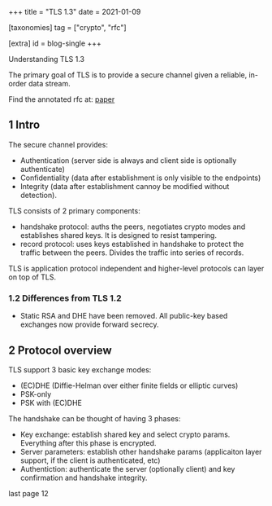+++
title = "TLS 1.3"
date = 2021-01-09

[taxonomies]
tag = ["crypto", "rfc"]

[extra]
id = blog-single
+++

Understanding TLS 1.3

The primary goal of TLS is to provide a secure channel given a reliable, in-order data stream.

<!-- more -->

Find the annotated rfc at: [paper](...)

## 1 Intro
The secure channel provides:
- Authentication (server side is always and client side is optionally authenticate)
- Confidentiality (data after establishment is only visible to the endpoints)
- Integrity (data after establishment cannoy be modified without detection).

TLS consists of 2 primary components:
- handshake protocol: auths the peers, negotiates crypto modes and establishes shared keys. It is designed to resist tampering.
- record protocol: uses keys established in handshake to protect the traffic between the peers. Divides the traffic into series of records.

TLS is application protocol independent and higher-level protocols can layer on top of TLS.

### 1.2 Differences from TLS 1.2
- Static RSA and DHE have been removed. All public-key based exchanges now provide forward secrecy.

## 2 Protocol overview
TLS support 3 basic key exchange modes:
- (EC)DHE (Diffie-Helman over either finite fields or elliptic curves)
- PSK-only
- PSK with (EC)DHE

The handshake can be thought of having 3 phases:
- Key exchange: establish shared key and select crypto params. Everything after this phase is encrypted.
- Server parameters: establish other handshake params (applicaiton layer support, if the client is authenticated, etc)
- Authentiction: authenticate the server (optionally client) and key confirmation and handshake integrity.



last page 12

